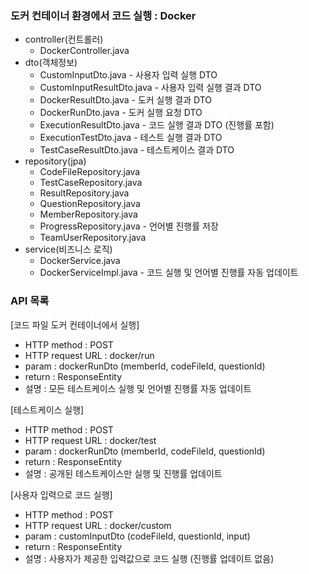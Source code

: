 ### 도커 컨테이너 환경에서 코드 실행 : Docker
- controller(컨트롤러)
    - DockerController.java
- dto(객체정보)
    - CustomInputDto.java - 사용자 입력 실행 DTO
    - CustomInputResultDto.java - 사용자 입력 실행 결과 DTO
    - DockerResultDto.java - 도커 실행 결과 DTO
    - DockerRunDto.java - 도커 실행 요청 DTO
    - ExecutionResultDto.java - 코드 실행 결과 DTO (진행률 포함)
    - ExecutionTestDto.java - 테스트 실행 결과 DTO
    - TestCaseResultDto.java - 테스트케이스 결과 DTO
- repository(jpa)
    - CodeFileRepository.java
    - TestCaseRepository.java
    - ResultRepository.java
    - QuestionRepository.java
    - MemberRepository.java
    - ProgressRepository.java - 언어별 진행률 저장
    - TeamUserRepository.java
- service(비즈니스 로직)
    - DockerService.java
    - DockerServiceImpl.java - 코드 실행 및 언어별 진행률 자동 업데이트

### API 목록
[코드 파일 도커 컨테이너에서 실행]
- HTTP method : POST
- HTTP request URL : docker/run
- param : dockerRunDto (memberId, codeFileId, questionId)
- return : ResponseEntity<ExecutionResultDto>
- 설명 : 모든 테스트케이스 실행 및 언어별 진행률 자동 업데이트

[테스트케이스 실행]
- HTTP method : POST
- HTTP request URL : docker/test
- param : dockerRunDto (memberId, codeFileId, questionId)
- return : ResponseEntity<ExecutionTestDto>
- 설명 : 공개된 테스트케이스만 실행 및 진행률 업데이트

[사용자 입력으로 코드 실행]
- HTTP method : POST
- HTTP request URL : docker/custom
- param : customInputDto (codeFileId, questionId, input)
- return : ResponseEntity<CustomInputResultDto>
- 설명 : 사용자가 제공한 입력값으로 코드 실행 (진행률 업데이트 없음)
